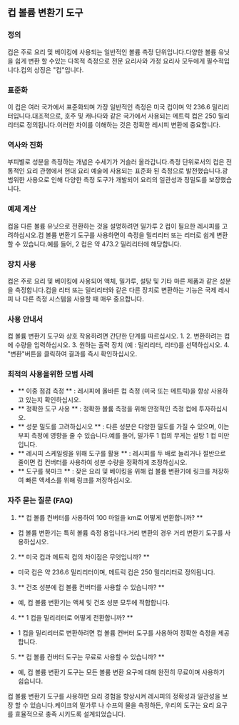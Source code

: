## 컵 볼륨 변환기 도구

### 정의
컵은 주로 요리 및 베이킹에 사용되는 일반적인 볼륨 측정 단위입니다.다양한 볼륨 유닛을 쉽게 변환 할 수있는 다목적 측정으로 전문 요리사와 가정 요리사 모두에게 필수적입니다.컵의 상징은 "컵"입니다.

### 표준화
이 컵은 여러 국가에서 표준화되며 가장 일반적인 측정은 미국 컵이며 약 236.6 밀리리터입니다.대조적으로, 호주 및 캐나다와 같은 국가에서 사용되는 메트릭 컵은 250 밀리리터로 정의됩니다.이러한 차이를 이해하는 것은 정확한 레시피 변환에 중요합니다.

### 역사와 진화
부피별로 성분을 측정하는 개념은 수세기가 거슬러 올라갑니다.측정 단위로서의 컵은 전통적인 요리 관행에서 현대 요리 예술에 사용되는 표준화 된 측정으로 발전했습니다.광범위한 사용으로 인해 다양한 측정 도구가 개발되어 요리의 일관성과 정밀도를 보장했습니다.

### 예제 계산
컵을 다른 볼륨 유닛으로 전환하는 것을 설명하려면 밀가루 2 컵이 필요한 레시피를 고려하십시오.컵 볼륨 변환기 도구를 사용하면이 측정을 밀리리터 또는 리터로 쉽게 변환 할 수 있습니다.예를 들어, 2 컵은 약 473.2 밀리리터에 해당합니다.

### 장치 사용
컵은 주로 요리 및 베이킹에 사용되어 액체, 밀가루, 설탕 및 기타 마른 제품과 같은 성분을 측정합니다.컵을 리터 또는 밀리리터와 같은 다른 장치로 변환하는 기능은 국제 레시피 나 다른 측정 시스템을 사용할 때 매우 중요합니다.

### 사용 안내서
컵 볼륨 변환기 도구와 상호 작용하려면 간단한 단계를 따르십시오.
1.
2. 변환하려는 컵에 수량을 입력하십시오.
3. 원하는 출력 장치 (예 : 밀리리터, 리터)를 선택하십시오.
4. "변환"버튼을 클릭하여 결과를 즉시 확인하십시오.

### 최적의 사용을위한 모범 사례
- ** 이중 점검 측정 ** : 레시피에 올바른 컵 측정 (미국 또는 메트릭)을 항상 사용하고 있는지 확인하십시오.
- ** 정확한 도구 사용 ** : 정확한 볼륨 측정을 위해 안정적인 측정 컵에 투자하십시오.
- ** 성분 밀도를 고려하십시오 ** : 다른 성분은 다양한 밀도를 가질 수 있으며, 이는 부피 측정에 영향을 줄 수 있습니다.예를 들어, 밀가루 1 컵의 무게는 설탕 1 컵 미만입니다.
- ** 레시피 스케일링을 위해 도구를 활용 ** : 레시피를 두 배로 늘리거나 절반으로 줄이면 컵 컨버터를 사용하여 성분 수량을 정확하게 조정하십시오.
- ** 도구를 북마크 ** : 잦은 요리 및 베이킹을 위해 컵 볼륨 변환기에 링크를 저장하여 빠른 액세스를 위해 링크를 저장하십시오.

### 자주 묻는 질문 (FAQ)

1. ** 컵 볼륨 컨버터를 사용하여 100 마일을 km로 어떻게 변환합니까? **
- 컵 볼륨 변환기는 특히 볼륨 측정 용입니다.거리 변환의 경우 거리 변환기 도구를 사용하십시오.

2. ** 미국 컵과 메트릭 컵의 차이점은 무엇입니까? **
- 미국 컵은 약 236.6 밀리리터이며, 메트릭 컵은 250 밀리리터로 정의됩니다.

3. ** 건조 성분에 컵 볼륨 컨버터를 사용할 수 있습니까? **
- 예, 컵 볼륨 변환기는 액체 및 건조 성분 모두에 적합합니다.

4. ** 1 컵을 밀리리터로 어떻게 전환합니까? **
- 1 컵을 밀리리터로 변환하려면 컵 볼륨 컨버터 도구를 사용하여 정확한 측정을 제공합니다.

5. ** 컵 볼륨 컨버터 도구는 무료로 사용할 수 있습니까? **
- 예, 컵 볼륨 변환기 도구는 모든 볼륨 변환 요구에 대해 완전히 무료이며 사용하기 쉽습니다.

컵 볼륨 변환기 도구를 사용하면 요리 경험을 향상시켜 레시피의 정확성과 일관성을 보장 할 수 있습니다.케이크의 밀가루 나 수프의 물을 측정하든, 우리의 도구는 요리 요구를 효율적으로 충족 시키도록 설계되었습니다.